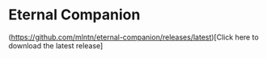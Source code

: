 # Eternal Companion

(https://github.com/mlntn/eternal-companion/releases/latest)[Click here to download the latest release]

